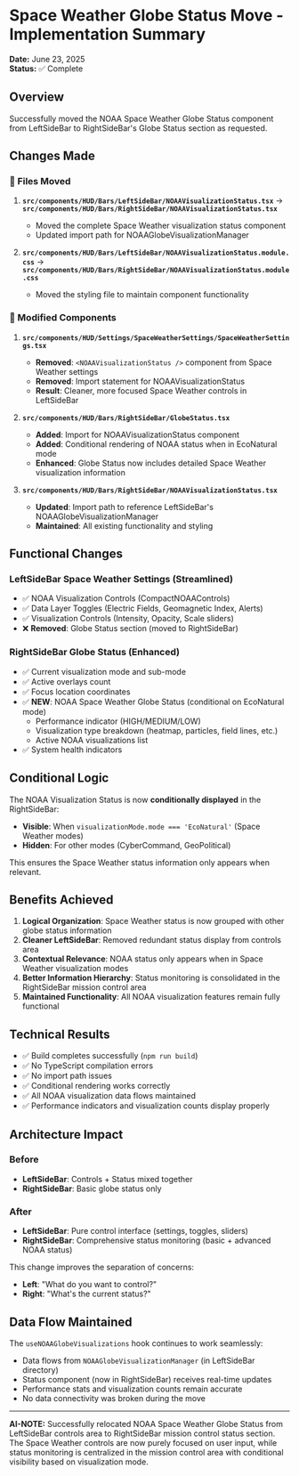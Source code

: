 # Space Weather Globe Status Move - Implementation Summary

**Date:** June 23, 2025  
**Status:** ✅ Complete

## Overview

Successfully moved the NOAA Space Weather Globe Status component from LeftSideBar to RightSideBar's Globe Status section as requested.

## Changes Made

### 📁 Files Moved
1. **`src/components/HUD/Bars/LeftSideBar/NOAAVisualizationStatus.tsx`** → **`src/components/HUD/Bars/RightSideBar/NOAAVisualizationStatus.tsx`**
   - Moved the complete Space Weather visualization status component
   - Updated import path for NOAAGlobeVisualizationManager

2. **`src/components/HUD/Bars/LeftSideBar/NOAAVisualizationStatus.module.css`** → **`src/components/HUD/Bars/RightSideBar/NOAAVisualizationStatus.module.css`**
   - Moved the styling file to maintain component functionality

### 🔄 Modified Components

1. **`src/components/HUD/Settings/SpaceWeatherSettings/SpaceWeatherSettings.tsx`**
   - **Removed**: `<NOAAVisualizationStatus />` component from Space Weather settings
   - **Removed**: Import statement for NOAAVisualizationStatus
   - **Result**: Cleaner, more focused Space Weather controls in LeftSideBar

2. **`src/components/HUD/Bars/RightSideBar/GlobeStatus.tsx`**
   - **Added**: Import for NOAAVisualizationStatus component
   - **Added**: Conditional rendering of NOAA status when in EcoNatural mode
   - **Enhanced**: Globe Status now includes detailed Space Weather visualization information

3. **`src/components/HUD/Bars/RightSideBar/NOAAVisualizationStatus.tsx`**
   - **Updated**: Import path to reference LeftSideBar's NOAAGlobeVisualizationManager
   - **Maintained**: All existing functionality and styling

## Functional Changes

### LeftSideBar Space Weather Settings (Streamlined)
- ✅ NOAA Visualization Controls (CompactNOAAControls)
- ✅ Data Layer Toggles (Electric Fields, Geomagnetic Index, Alerts)
- ✅ Visualization Controls (Intensity, Opacity, Scale sliders)
- ❌ **Removed**: Globe Status section (moved to RightSideBar)

### RightSideBar Globe Status (Enhanced)
- ✅ Current visualization mode and sub-mode
- ✅ Active overlays count
- ✅ Focus location coordinates
- ✅ **NEW**: NOAA Space Weather Globe Status (conditional on EcoNatural mode)
  - Performance indicator (HIGH/MEDIUM/LOW)
  - Visualization type breakdown (heatmap, particles, field lines, etc.)
  - Active NOAA visualizations list
- ✅ System health indicators

## Conditional Logic

The NOAA Visualization Status is now **conditionally displayed** in the RightSideBar:
- **Visible**: When `visualizationMode.mode === 'EcoNatural'` (Space Weather modes)
- **Hidden**: For other modes (CyberCommand, GeoPolitical)

This ensures the Space Weather status information only appears when relevant.

## Benefits Achieved

1. **Logical Organization**: Space Weather status is now grouped with other globe status information
2. **Cleaner LeftSideBar**: Removed redundant status display from controls area
3. **Contextual Relevance**: NOAA status only appears when in Space Weather visualization modes
4. **Better Information Hierarchy**: Status monitoring is consolidated in the RightSideBar mission control area
5. **Maintained Functionality**: All NOAA visualization features remain fully functional

## Technical Results

- ✅ Build completes successfully (`npm run build`)
- ✅ No TypeScript compilation errors
- ✅ No import path issues
- ✅ Conditional rendering works correctly
- ✅ All NOAA visualization data flows maintained
- ✅ Performance indicators and visualization counts display properly

## Architecture Impact

### Before
- **LeftSideBar**: Controls + Status mixed together
- **RightSideBar**: Basic globe status only

### After  
- **LeftSideBar**: Pure control interface (settings, toggles, sliders)
- **RightSideBar**: Comprehensive status monitoring (basic + advanced NOAA status)

This change improves the separation of concerns:
- **Left**: "What do you want to control?"
- **Right**: "What's the current status?"

## Data Flow Maintained

The `useNOAAGlobeVisualizations` hook continues to work seamlessly:
- Data flows from `NOAAGlobeVisualizationManager` (in LeftSideBar directory)
- Status component (now in RightSideBar) receives real-time updates
- Performance stats and visualization counts remain accurate
- No data connectivity was broken during the move

---

**AI-NOTE:** Successfully relocated NOAA Space Weather Globe Status from LeftSideBar controls area to RightSideBar mission control status section. The Space Weather controls are now purely focused on user input, while status monitoring is centralized in the mission control area with conditional visibility based on visualization mode.
